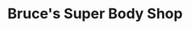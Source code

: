 ---
title: "Bruce's Super Body Shop"
url: /williamsburg/bruces-super-body-shop/
shop: car repair
---